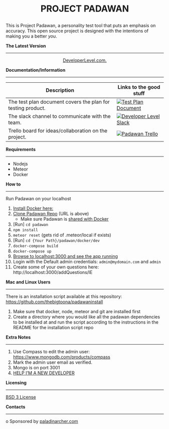 # <p align="center">**PROJECT PADAWAN**</p>

This is Project Padawan, a personality test tool that puts an emphasis on accuracy. This open source project is designed with the intentions of 
making you a better _you_.  

**The Latest Version**
- - - - - - - - - - - -
<p align="center"><a href="http://app.developerlevel.com">DeveloperLevel.com.</a> 


**Documentation/Information**
- - - - - - - - - -

Description | Links to the good stuff
----------- | ---------
The test plan document covers the plan for testing product. | [![Test Plan Document](https://github.com/paladinarcher/padawan/blob/master/Logo%20Pack/NotP%26A/word.png)](https://paladinarcher.atlassian.net/wiki/spaces/PP/pages/33559/Stuffs+we+upload)
The slack channel to communicate with the team.             | [![Developer Level Slack](https://github.com/paladinarcher/padawan/blob/master/Logo%20Pack/NotP%26A/slack.png)](https://developerlevel.slack.com)
Trello board for ideas/collaboration on the project.        | [![Padawan Trello](https://github.com/paladinarcher/padawan/blob/master/Logo%20Pack/NotP%26A/trello.jpg)](https://trello.com/b/7jc8dbdF)

**Requirements**
- - - - - - - - -
* Nodejs
* Meteor
* Docker

**How to**
- - - - - - - - -
Run Padawan on your localhost
1. [Install Docker here:](https://store.docker.com/search?type=edition&offering=community)
2. [Clone Padawan Repo](https://services.github.com/on-demand/github-cli/clone-repo-cli) (URL 
is above)
   * Make sure Padawan is [shared with Docker](https://docs.docker.com/docker-for-windows/#shared-drives)
3. [Run] `cd padawan`
4. `npm install`
5. `meteor reset` (gets rid of .meteor/local if exists)
6. [Run] `cd {Your Path}/padawan/docker/dev`
7. `docker-compose build`
8. `docker-compose up`
9. [Browse to localhost:3000 and see the app running](http://localhost:3000)
10. Login with the Default admin credentials: `admin@mydomain.com` and `admin`
11. Create some of your own questions here: http://localhost:3000/addQuestions/IE

**Mac and Linux Users**
- - - - - - - - - - - - 
There is an installation script available at this repository:  https://github.com/thebigtoona/padawaninstall

1. Make sure that docker, node, meteor and git are installed first 
2. Create a directory where you would like all the padawan dependencies to be installed at
and run the script according to the instructions in the README for the installation script repo

**Extra Notes**
- - - - - - - - -
1. Use Compass to edit the admin user: https://www.mongodb.com/products/compass
2. Mark the admin user email as verified.
3. Mongo is on port 3001
4. [HELP I'M A NEW DEVELOPER](https://github.com/paladinarcher/padawan/blob/documentation/NewDeveloperDocumentation/newDeveloperDocumentation.md)

**Licensing**
- - - - - - - -
[BSD 3 License](https://opensource.org/licenses/BSD-3-Clause)

**Contacts**
- - - - - - - 

o Sponsored by [paladinarcher.com](http://paladinarcher.com/v1/)








